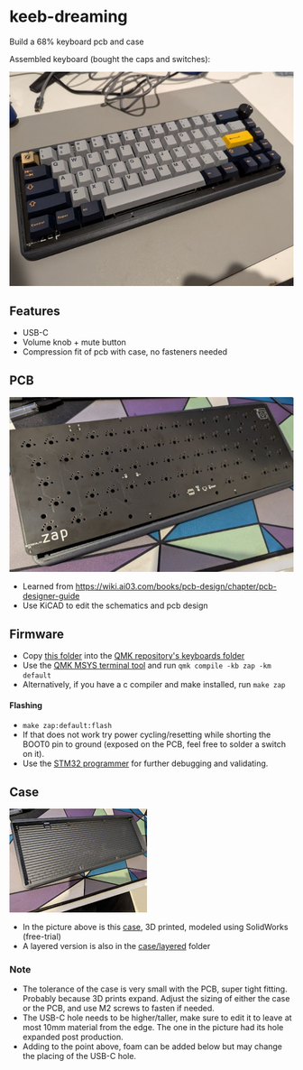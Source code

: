 # keeb-dreaming
Build a 68% keyboard pcb and case

Assembled keyboard (bought the caps and switches):

![image](images/done.jpg "Assembled keyboard with keycaps")

## Features
- USB-C
- Volume knob + mute button
- Compression fit of pcb with case, no fasteners needed

## PCB

![image](images/pcb.jpg "PCB")

- Learned from https://wiki.ai03.com/books/pcb-design/chapter/pcb-designer-guide
- Use KiCAD to edit the schematics and pcb design

## Firmware
- Copy [this folder](qmk/zap) into the [QMK repository's keyboards folder](https://github.com/qmk/qmk_firmware/tree/master/keyboards)
- Use the [QMK MSYS terminal tool](https://docs.qmk.fm/#/newbs_getting_started) and run `qmk compile -kb zap -km default`
- Alternatively, if you have a c compiler and make installed, run `make zap`
#### Flashing
- `make zap:default:flash`
- If that does not work try power cycling/resetting while shorting the BOOT0 pin to ground (exposed on the PCB, feel free to solder a switch on it).
- Use the [STM32 programmer](https://www.st.com/en/development-tools/stm32cubeprog.html) for further debugging and validating.

## Case

![image](images/case.jpg "Case")

- In the picture above is this [case](case/3d), 3D printed, modeled using SolidWorks (free-trial)
- A layered version is also in the [case/layered](case/layered) folder

### Note
- The tolerance of the case is very small with the PCB, super tight fitting. Probably because 3D prints expand. Adjust the sizing of either the case or the PCB, and use M2 screws to fasten if needed.
- The USB-C hole needs to be higher/taller, make sure to edit it to leave at most 10mm material from the edge. The one in the picture had its hole expanded post production.
- Adding to the point above, foam can be added below but may change the placing of the USB-C hole.
